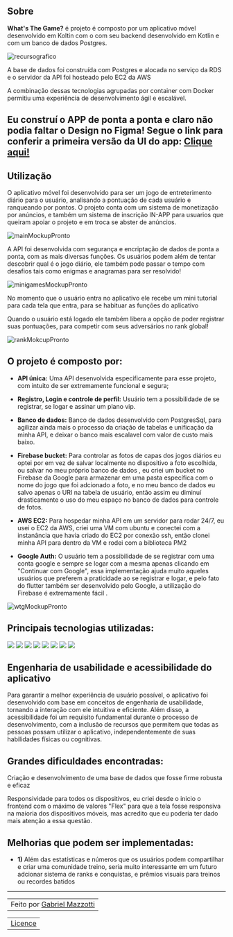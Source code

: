 ## Sobre

**What's The Game?** é projeto é composto por um aplicativo móvel desenvolvido em Koltin com o com seu backend desenvolvido em Kotlin e com um banco de dados Postgres.

![recursografico](https://github.com/Mazzotti1/WhatsTheGame/assets/70278577/8f064077-b666-45ca-90c7-20345dca635c)

A base de dados foi construída com Postgres e alocada no serviço da RDS e o servidor da API foi hosteado pelo EC2 da AWS

A combinação dessas tecnologias agrupadas por container com Docker permitiu uma experiência de desenvolvimento ágil e escalável.

## Eu construí o APP de ponta a ponta e claro não podia faltar o Design no Figma! Segue o link para conferir a primeira versão da UI do app: <a href="https://www.figma.com/file/0Sbd9zPWhrXPuIBFwRwhaO/Whats-the-game%3F?type=design&node-id=0%3A1&mode=design&t=n8SRF9rSRn7VS0be-1" >Clique aqui!</a>

## Utilização

O aplicativo móvel foi desenvolvido para ser um jogo de entreterimento diário para o usuário, analisando a pontuação de cada usuário e ranqueando por pontos.
O projeto conta com um sistema de monetização por anúncios, e também um sistema de inscrição IN-APP para usuarios que queiram apoiar o projeto e em troca se abster de anúncios.


![mainMockupPronto](https://github.com/Mazzotti1/WhatsTheGame/assets/70278577/c865f571-e5e8-45ca-8521-81b1ec708064)


A API foi desenvolvida com segurança e encriptação de dados de ponta a ponta, com as mais diversas funções. Os usuários podem além de tentar descobrir qual é o jogo diário,
ele também pode passar o tempo com desafios tais como enigmas e anagramas para ser resolvido!

![minigamesMockupPronto](https://github.com/Mazzotti1/WhatsTheGame/assets/70278577/6c763646-3bef-4e7e-beff-f246ff60c44b)


No momento que o usuário entra no aplicativo ele recebe um mini tutorial para cada tela que entra, para se habituar as funções do aplicativo


Quando o usuário está logado ele também libera a opção de poder registrar suas pontuações, para competir com seus adversários no rank global!

![rankMokcupPronto](https://github.com/Mazzotti1/WhatsTheGame/assets/70278577/3eb4b35d-5be2-401f-9cf8-23fe84f667ba)


## O projeto é composto por:

- **API única:** Uma API desenvolvida especificamente para esse projeto, com intuito de ser extremamente funcional e segura;

- **Registro, Login e controle de perfil:** Usuário tem a possibilidade de se registrar, se logar e assinar um plano vip.

- **Banco de dados:** Banco de dados desenvolvido com PostgresSql, para agilizar ainda mais o processo da criação de tabelas e unificação da minha API, e deixar o banco mais escalavel com valor de custo mais baixo.

- **Firebase bucket:** Para controlar as fotos de capas dos jogos diários eu optei por em vez de salvar localmente no dispositivo a foto escolhida, ou salvar no meu próprio banco de dados , eu criei um bucket no Firebase da Google para armazenar em uma pasta específica com o nome do jogo que foi adcionado a foto, e no meu banco de dados eu salvo apenas o URI na tabela de usuário, então assim eu diminuí drasticamente o uso do meu espaço no banco de dados para controle de fotos.

- **AWS EC2:** Para hospedar minha API em um servidor para rodar 24/7, eu usei o EC2 da AWS, criei uma VM com ubuntu e conectei com a instanância que havia criado do EC2 por conexão ssh, então clonei minha API para dentro da VM e rodei com a biblioteca PM2

- **Google Auth:** O usuário tem a possibilidade de se registrar com uma conta google e sempre se logar com a mesma apenas clicando em "Continuar com Google", essa implementação ajuda muito aqueles usuários que preferem a praticidade ao se registrar e logar, e pelo fato do flutter também ser desenvolvido pelo Google, a utilização do Firebase é extremamente fácil .

![wtgMockupPronto](https://github.com/Mazzotti1/WhatsTheGame/assets/70278577/45955e0e-7e5c-487a-a37b-e3789d0ba705)


## Principais tecnologias utilizadas:

<div>
    <img src="https://img.shields.io/badge/KOTLIN-000B1D?style=for-the-badge&logo=KOTLIN&logoColor=white" />
    <img src="https://img.shields.io/badge/JAVA-000B1D?style=for-the-badge&logo=JAVA&logoColor=white" />
    <img src="https://img.shields.io/badge/POSTGRESQL-000B1D.svg?style=for-the-badge&logo=POSTGRESQL&logoColor=%white" /> 
    <img src="https://img.shields.io/badge/SPRINGBOOT-000B1D?style=for-the-badge&logo=SPRINGBOOT&logoColor=white" /> 
    <img src="https://img.shields.io/badge/DOCKER-000B1D.svg?style=for-the-badge&logo=DOCKER&logoColor=white" /> 
    <img src="https://img.shields.io/badge/FIREBASE-000B1D.svg?style=for-the-badge&logo=FIREBASE&logoColor=white" /> 
    <img src="https://img.shields.io/badge/AWS-000B1D.svg?style=for-the-badge&logo=amazon-aws&logoColor=white" />
    <img src="https://img.shields.io/badge/GOOGLE-000B1D.svg?style=for-the-badge&logo=google&logoColor=white" /> 
  
</div>

## Engenharia de usabilidade e acessibilidade do aplicativo <br>

Para garantir a melhor experiência de usuário possível, o aplicativo foi desenvolvido com base em conceitos de engenharia de usabilidade, tornando a interação com ele intuitiva e eficiente. Além disso, a acessibilidade foi um requisito fundamental durante o processo de desenvolvimento, com a inclusão de recursos que permitem que todas as pessoas possam utilizar o aplicativo, independentemente de suas habilidades físicas ou cognitivas.

## Grandes dificuldades encontradas:

  Criação e desenvolvimento de uma base de dados que fosse firme robusta e eficaz
   
   Responsividade para todos os dispositivos, eu criei desde o inicio o frontend com o máximo de valores "Flex" para que a tela fosse responsiva na maioria dos dispositivos móveis, mas acredito que eu poderia ter dado mais atenção a essa questão.
   
## Melhorias que podem ser implementadas:

- **1)**  Além das estatísticas e números que os usuários podem compartilhar e criar uma comunidade treino, seria muito interessante em um futuro adcionar sistema de ranks e conquistas, e prêmios visuais para treinos ou recordes batidos

---

<table>
    <td>
      Feito por <a href="https://github.com/Mazzotti1">Gabriel Mazzotti</a>
    </td>
</table>
<table>
    <td>
      <a href="https://github.com/Mazzotti1/WhatsTheGame/blob/main/LICENSE">Licence</a>
    </td>
</table>

